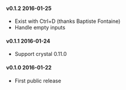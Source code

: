 #### v0.1.2 2016-01-25
* Exist with Ctrl+D (thanks Baptiste Fontaine)
* Handle empty inputs

#### v0.1.1 2016-01-24

* Support crystal 0.11.0

#### v0.1.0 2016-01-22

* First public release
